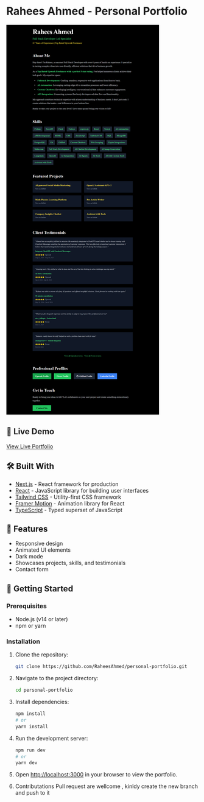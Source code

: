 # Rahees Ahmed - Personal Portfolio

![Portfolio Screenshot](public/screenshot.png)

## 🚀 Live Demo

[View Live Portfolio](https://raheesahmed.com)

## 🛠️ Built With

- [Next.js](https://nextjs.org/) - React framework for production
- [React](https://reactjs.org/) - JavaScript library for building user interfaces
- [Tailwind CSS](https://tailwindcss.com/) - Utility-first CSS framework
- [Framer Motion](https://www.framer.com/motion/) - Animation library for React
- [TypeScript](https://www.typescriptlang.org/) - Typed superset of JavaScript

## 🌟 Features

- Responsive design
- Animated UI elements
- Dark mode
- Showcases projects, skills, and testimonials
- Contact form

## 🚀 Getting Started

### Prerequisites

- Node.js (v14 or later)
- npm or yarn

### Installation

1. Clone the repository:
   ```bash
   git clone https://github.com/RaheesAhmed/personal-portfolio.git
   ```

2. Navigate to the project directory:
   ```bash
   cd personal-portfolio
   ```

3. Install dependencies:
   ```bash
   npm install
   # or
   yarn install
   ```

4. Run the development server:
   ```bash
   npm run dev
   # or
   yarn dev
   ```

5. Open [http://localhost:3000](http://localhost:3000) in your browser to view the portfolio.

6. Contributations
   Pull request are wellcome , kinldy create the new branch and push to it 

